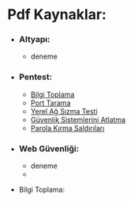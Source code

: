 # Pdf Kaynaklar:


* ### Altyapı:
  * deneme
* ### Pentest:
  * [ Bilgi Toplama ](/Depo/kaynaklar/turkce/pentest/1-SIZMA%20TESTLERİNDE%20BİLGİ%20TOPLAMA.pdf)
  * [ Port Tarama ](/Depo/kaynaklar/turkce/pentest/2-PORT%20TARAMA%20VE%20KEŞİF%20ÇALIŞMALARI.pdf)
  * [ Yerel Ağ Sızma Testi ](/Depo/kaynaklar/turkce/pentest/3-İNTERNET%20VE%20YEREL%20AĞ%20SIZMA%20TESTLERİ.pdf)
  * [ Güvenlik Sistemlerini Atlatma ](/Depo/kaynaklar/turkce/pentest/4-GÜVENLİK%20SİSTEMLERİNİ%20ATLATMA.pdf)
  * [ Parola Kırma Saldırıları ](/Depo/kaynaklar/turkce/pentest/5-PAROLA%20KIRMA%20SALDIRILARI.pdf)
* ### Web Güvenliği:
  * deneme
  *
  
  

 * Bilgi Toplama:
